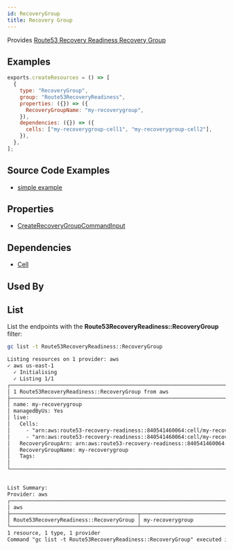 ```yaml
---
id: RecoveryGroup
title: Recovery Group
---
```


Provides [Route53 Recovery Readiness Recovery Group](https://us-west-2.console.aws.amazon.com/route53recovery/home#/readiness/home)

## Examples

```js
exports.createResources = () => [
  {
    type: "RecoveryGroup",
    group: "Route53RecoveryReadiness",
    properties: ({}) => ({
      RecoveryGroupName: "my-recoverygroup",
    }),
    dependencies: ({}) => ({
      cells: ["my-recoverygroup-cell1", "my-recoverygroup-cell2"],
    }),
  },
];
```

## Source Code Examples

- [simple example](https://github.com/grucloud/grucloud/blob/main/examples/aws/Route53RecoveryReadiness/route53-recovery-readiness)

## Properties

- [CreateRecoveryGroupCommandInput](https://docs.aws.amazon.com/AWSJavaScriptSDK/v3/latest/clients/client-route53-recovery-readiness/interfaces/createrecoverygroupcommandinput.html)

## Dependencies

- [Cell](./Cell.md)

## Used By

## List

List the endpoints with the **Route53RecoveryReadiness::RecoveryGroup** filter:

```sh
gc list -t Route53RecoveryReadiness::RecoveryGroup
```

```txt
Listing resources on 1 provider: aws
✓ aws us-east-1
  ✓ Initialising
  ✓ Listing 1/1
┌─────────────────────────────────────────────────────────────────────────────────────┐
│ 1 Route53RecoveryReadiness::RecoveryGroup from aws                                  │
├─────────────────────────────────────────────────────────────────────────────────────┤
│ name: my-recoverygroup                                                              │
│ managedByUs: Yes                                                                    │
│ live:                                                                               │
│   Cells:                                                                            │
│     - "arn:aws:route53-recovery-readiness::840541460064:cell/my-recoverygroup-cell… │
│     - "arn:aws:route53-recovery-readiness::840541460064:cell/my-recoverygroup-cell… │
│   RecoveryGroupArn: arn:aws:route53-recovery-readiness::840541460064:recovery-grou… │
│   RecoveryGroupName: my-recoverygroup                                               │
│   Tags:                                                                             │
│                                                                                     │
└─────────────────────────────────────────────────────────────────────────────────────┘


List Summary:
Provider: aws
┌────────────────────────────────────────────────────────────────────────────────────┐
│ aws                                                                                │
├─────────────────────────────────────────┬──────────────────────────────────────────┤
│ Route53RecoveryReadiness::RecoveryGroup │ my-recoverygroup                         │
└─────────────────────────────────────────┴──────────────────────────────────────────┘
1 resource, 1 type, 1 provider
Command "gc list -t Route53RecoveryReadiness::RecoveryGroup" executed in 4s, 109 MB
```
